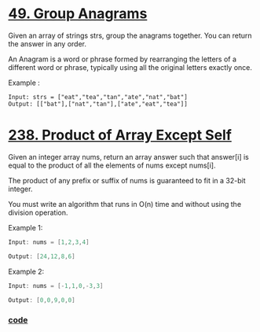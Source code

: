 # [49. Group Anagrams](https://leetcode.com/problems/group-anagrams/)
Given an array of strings strs, group the anagrams together. You can return the answer in any order.

An Anagram is a word or phrase formed by rearranging the letters of a different word or phrase, typically using all the original letters exactly once.

Example :
```
Input: strs = ["eat","tea","tan","ate","nat","bat"]
Output: [["bat"],["nat","tan"],["ate","eat","tea"]]
```

# [238. Product of Array Except Self](https://leetcode.com/problems/product-of-array-except-self/description/)

Given an integer array nums, return an array answer such that answer[i] is equal to the product of all the elements of nums except nums[i].

The product of any prefix or suffix of nums is guaranteed to fit in a 32-bit integer.

You must write an algorithm that runs in O(n) time and without using the division operation.


Example 1:
```java
Input: nums = [1,2,3,4]

Output: [24,12,8,6]
```

Example 2:
```java
Input: nums = [-1,1,0,-3,3]

Output: [0,0,9,0,0]

```
### [code](../src/main/java/neetcode150/arraysAndHashing/T238_ProductOfArrayExceptSelf.java)

